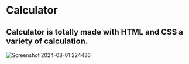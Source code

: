# Calculator
## Calculator is totally made with HTML and CSS a variety of calculation.

![Screenshot 2024-08-01 224436](https://github.com/user-attachments/assets/b548b6a6-b477-49ba-b423-1924306efd6d)

